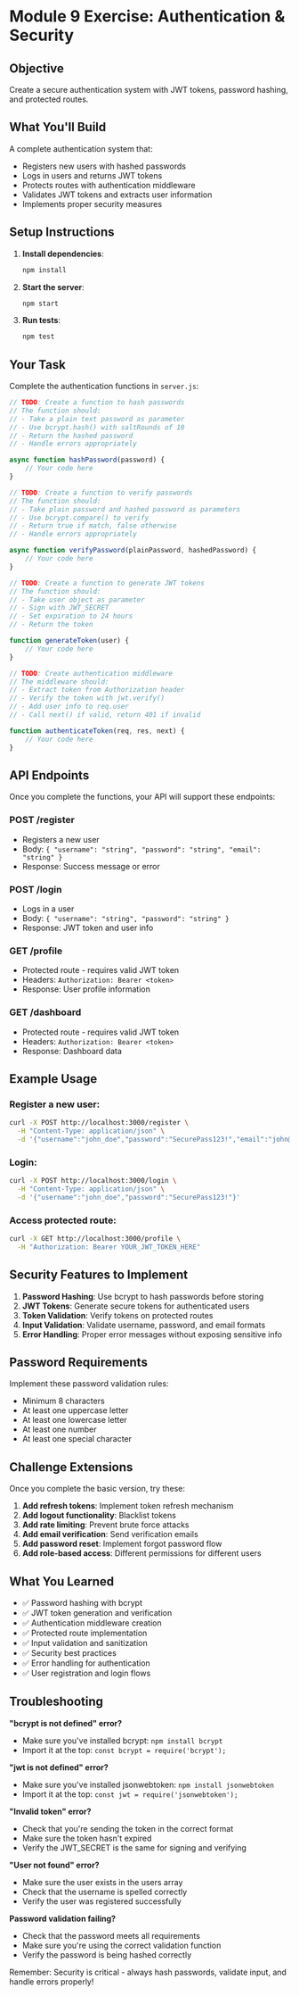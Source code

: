 # Module 9 Exercise: Authentication & Security

## Objective
Create a secure authentication system with JWT tokens, password hashing, and protected routes.

## What You'll Build
A complete authentication system that:
- Registers new users with hashed passwords
- Logs in users and returns JWT tokens
- Protects routes with authentication middleware
- Validates JWT tokens and extracts user information
- Implements proper security measures

## Setup Instructions

1. **Install dependencies**:
   ```bash
   npm install
   ```

2. **Start the server**:
   ```bash
   npm start
   ```

3. **Run tests**:
   ```bash
   npm test
   ```

## Your Task

Complete the authentication functions in `server.js`:

```javascript
// TODO: Create a function to hash passwords
// The function should:
// - Take a plain text password as parameter
// - Use bcrypt.hash() with saltRounds of 10
// - Return the hashed password
// - Handle errors appropriately

async function hashPassword(password) {
    // Your code here
}

// TODO: Create a function to verify passwords
// The function should:
// - Take plain password and hashed password as parameters
// - Use bcrypt.compare() to verify
// - Return true if match, false otherwise
// - Handle errors appropriately

async function verifyPassword(plainPassword, hashedPassword) {
    // Your code here
}

// TODO: Create a function to generate JWT tokens
// The function should:
// - Take user object as parameter
// - Sign with JWT_SECRET
// - Set expiration to 24 hours
// - Return the token

function generateToken(user) {
    // Your code here
}

// TODO: Create authentication middleware
// The middleware should:
// - Extract token from Authorization header
// - Verify the token with jwt.verify()
// - Add user info to req.user
// - Call next() if valid, return 401 if invalid

function authenticateToken(req, res, next) {
    // Your code here
}
```

## API Endpoints

Once you complete the functions, your API will support these endpoints:

### POST /register
- Registers a new user
- Body: `{ "username": "string", "password": "string", "email": "string" }`
- Response: Success message or error

### POST /login
- Logs in a user
- Body: `{ "username": "string", "password": "string" }`
- Response: JWT token and user info

### GET /profile
- Protected route - requires valid JWT token
- Headers: `Authorization: Bearer <token>`
- Response: User profile information

### GET /dashboard
- Protected route - requires valid JWT token
- Headers: `Authorization: Bearer <token>`
- Response: Dashboard data

## Example Usage

### Register a new user:
```bash
curl -X POST http://localhost:3000/register \
  -H "Content-Type: application/json" \
  -d '{"username":"john_doe","password":"SecurePass123!","email":"john@example.com"}'
```

### Login:
```bash
curl -X POST http://localhost:3000/login \
  -H "Content-Type: application/json" \
  -d '{"username":"john_doe","password":"SecurePass123!"}'
```

### Access protected route:
```bash
curl -X GET http://localhost:3000/profile \
  -H "Authorization: Bearer YOUR_JWT_TOKEN_HERE"
```

## Security Features to Implement

1. **Password Hashing**: Use bcrypt to hash passwords before storing
2. **JWT Tokens**: Generate secure tokens for authenticated users
3. **Token Validation**: Verify tokens on protected routes
4. **Input Validation**: Validate username, password, and email formats
5. **Error Handling**: Proper error messages without exposing sensitive info

## Password Requirements

Implement these password validation rules:
- Minimum 8 characters
- At least one uppercase letter
- At least one lowercase letter
- At least one number
- At least one special character

## Challenge Extensions

Once you complete the basic version, try these:

1. **Add refresh tokens**: Implement token refresh mechanism
2. **Add logout functionality**: Blacklist tokens
3. **Add rate limiting**: Prevent brute force attacks
4. **Add email verification**: Send verification emails
5. **Add password reset**: Implement forgot password flow
6. **Add role-based access**: Different permissions for different users

## What You Learned

- ✅ Password hashing with bcrypt
- ✅ JWT token generation and verification
- ✅ Authentication middleware creation
- ✅ Protected route implementation
- ✅ Input validation and sanitization
- ✅ Security best practices
- ✅ Error handling for authentication
- ✅ User registration and login flows

## Troubleshooting

**"bcrypt is not defined" error?**
- Make sure you've installed bcrypt: `npm install bcrypt`
- Import it at the top: `const bcrypt = require('bcrypt');`

**"jwt is not defined" error?**
- Make sure you've installed jsonwebtoken: `npm install jsonwebtoken`
- Import it at the top: `const jwt = require('jsonwebtoken');`

**"Invalid token" error?**
- Check that you're sending the token in the correct format
- Make sure the token hasn't expired
- Verify the JWT_SECRET is the same for signing and verifying

**"User not found" error?**
- Make sure the user exists in the users array
- Check that the username is spelled correctly
- Verify the user was registered successfully

**Password validation failing?**
- Check that the password meets all requirements
- Make sure you're using the correct validation function
- Verify the password is being hashed correctly

Remember: Security is critical - always hash passwords, validate input, and handle errors properly!
